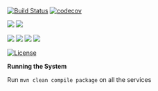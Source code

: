 [![Build Status](https://travis-ci.org/stackroute/boeing-wave3-mashup.svg?branch=v1.0.0)](https://travis-ci.org/stackroute/boeing-wave3-mashup)
[![codecov](https://codecov.io/gh/stackroute/boeing-wave3-mashup/branch/v1.0.0/graph/badge.svg)](https://codecov.io/gh/stackroute/boeing-wave3-mashup)

![](https://img.shields.io/codecov/c/github/stackroute/boeing-wave3-mashup.svg?style=flat)
![](https://img.shields.io/snyk/vulnerabilities/github/stackroute/boeing-wave3-mashup.svg?style=popout)

![](https://img.shields.io/github/issues/stackroute/boeing-wave3-mashup.svg?style=popout)
![](https://img.shields.io/github/contributors/stackroute/boeing-wave3-mashup.svg?style=popout)
![](https://img.shields.io/github/last-commit/stackroute/boeing-wave3-mashup.svg?style=popout)
![](https://img.shields.io/github/repo-size/stackroute/boeing-wave3-mashup.svg?style=popout)

[![License](https://img.shields.io/badge/License-Apache%202.0-blue.svg)](https://opensource.org/licenses/Apache-2.0)

****Running the System****

Run ```mvn clean compile package``` on all the services

